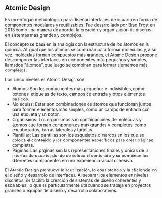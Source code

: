 ## Atomic Design

Es un enfoque metodológico para diseñar interfaces de usuario en forma de componentes modulares y reutilizables. Fue desarrollado por Brad Frost en 2013 como una manera de abordar la creación y organización de diseños en sistemas más grandes y complejos.

El concepto se basa en la analogía con la estructura de los átomos en la química. Al igual que los átomos se combinan para formar moléculas y, a su vez, moléculas forman compuestos más grandes, el Atomic Design propone descomponer las interfaces en componentes más pequeños y simples, llamados "átomos", que luego se combinan para formar elementos más complejos.

Los cinco niveles en Atomic Design son:

* Átomos: Son los componentes más pequeños e indivisibles, como botones, etiquetas de texto, campos de entrada y otros elementos básicos.
* Moléculas: Estas son combinaciones de átomos que funcionan juntos para formar elementos más simples, como un campo de entrada con una etiqueta y un botón.
* Organismos: Los organismos son combinaciones de moléculas y átomos que forman componentes más grandes y completos, como encabezados, barras laterales y tarjetas.
* Plantillas: Las plantillas son los esqueletos o marcos en los que se coloca el contenido y los componentes específicos para crear páginas completas.
* Páginas: Las páginas son las representaciones finales y únicas de la interfaz de usuario, donde se coloca el contenido y se combinan los diferentes componentes en una experiencia visual cohesiva.

El Atomic Design promueve la reutilización, la consistencia y la eficiencia en el diseño y desarrollo de interfaces. Al separar los elementos en niveles discretos, se facilita la creación de sistemas de diseño coherentes y escalables, lo que es particularmente útil cuando se trabaja en proyectos grandes o equipos de diseño y desarrollo colaborativos.
